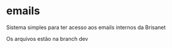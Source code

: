 # emails
Sistema simples para ter acesso aos emails internos da Brisanet

Os arquivos estão na branch dev
